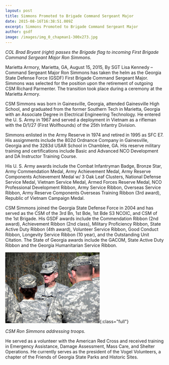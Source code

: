 ```yaml
---
layout: post
title: Simmons Promoted to Brigade Command Sergeant Major
date: 2015-08-16T16:38:51.009Z
excerpt: Simmons Promoted to Brigade Command Sergeant Major
author: gsdf
image: /images/img_0_chapman1-300x273.jpg
---
```

*COL Brad Bryant (right) passes the Brigade flag to incoming First Brigade Command Sergeant Major Ron Simmons.*

Marietta Armory, Marietta, GA, August 15, 2015, By SGT Lisa Kennedy – Command Sergeant Major Ron Simmons has taken the helm as the Georgia State Defense Force (GSDF) First Brigade Command Sergeant Major. Simmons was selected for the position upon the retirement of outgoing CSM Richard Parmenter. The transition took place during a ceremony at the Marietta Armory.

CSM Simmons was born in Gainesville, Georgia, attended Gainesville High School, and graduated from the former Southern Tech in Marietta, Georgia with an Associate Degree in Electrical Engineering Technology. He entered the U. S. Army in 1967 and served a deployment in Vietnam as a rifleman with the D/1/27 (First Wolfhounds) of the 25th Infantry Division.

Simmons enlisted in the Army Reserve in 1974 and retired in 1995 as SFC E7. His assignments include the 802d Ordnance Company in Gainesville, Georgia and the 3283d USAR School in Chamblee, GA. His reserve military training and certifications include Basic and Advanced NCO Development and DA Instructor Training Course.

His U. S. Army awards include the Combat Infantryman Badge, Bronze Star, Army Commendation Medal, Army Achievement Medal, Army Reserve Components Achievement Medal w/ 3 Oak Leaf Clusters, National Defense Service Medal, Vietnam Service Medal, Armed Forces Reserve Medal, NCO Professional Development Ribbon, Army Service Ribbon, Overseas Service Ribbon, Army Reserve Components Overseas Training Ribbon (3rd award), Republic of Vietnam Campaign Medal.

CSM Simmons joined the Georgia State Defense Force in 2004 and has served as the CSM of the 3rd Bn, 1st Bde, 1st Bde S3 NCOIC, and CSM of the 1st Brigade. His GSDF awards include the Commendation Ribbon (2nd award), Achievement Ribbon (2nd class), Military Proficiency Ribbon, State Active Duty Ribbon (4th award), Volunteer Service Ribbon, Good Conduct Ribbon, Longevity Service Ribbon (10 year), and the Outstanding Unit Citation. The State of Georgia awards include the GACOM, State Active Duty Ribbon and the Georgia Humanitarian Service Ribbon.

![CSM Ron Simmons addressing troops.](/images/ds_chapman-300x225.jpg){:class="full"}

*CSM Ron Simmons addressing troops.*

He served as a volunteer with the American Red Cross and received training in Emergency Assistance, Damage Assessment, Mass Care, and Shelter Operations. He currently serves as the president of the Vogel Volunteers, a chapter of the Friends of Georgia State Parks and Historic Sites.